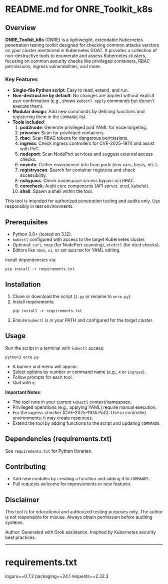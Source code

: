 # README.md for ONRE_Toolkit_k8s

## Overview

**ONRE_Toolkit_k8s** (ONRE) is a lightweight, extendable Kubernetes penetration testing toolkit designed for checking common attacks verctors on ypur cluster mentioned in Kubernetes GOAT. It provides a collection of non-destructive tools to enumerate and assess Kubernetes clusters, focusing on common security checks like privileged containers, RBAC permissions, ingress vulnerabilities, and more.

### Key Features
- **Single-file Python script**: Easy to read, extend, and run.
- **Non-destructive by default**: No changes are applied without explicit user confirmation (e.g., shows `kubectl apply` commands but doesn't execute them).
- **Modular design**: Add new commands by defining functions and registering them in the `COMMANDS` list.
- **Tools included**:
  1. **pod2node**: Generate privileged pod YAML for node targeting.
  2. **privscan**: Scan for privileged containers.
  3. **rbac**: Scan RBAC tokens for dangerous permissions.
  4. **ingress**: Check ingress controllers for CVE-2025-1974 and assist with PoC.
  5. **nodeport**: Scan NodePort services and suggest external access checks.
  6. **envinfo**: Gather environment info from pods (env vars, hosts, etc.).
  7. **registryscan**: Search for container registries and check accessibility.
  8. **nsbypass**: Check namespace access bypass via RBAC.
  9. **corecheck**: Audit core components (API server, etcd, kubelet).
  10. **shell**: Spawn a shell within the tool.

This tool is intended for authorized penetration testing and audits only. Use responsibly in test environments.

## Prerequisites
- Python 3.8+ (tested on 3.12).
- `kubectl` configured with access to the target Kubernetes cluster.
- Optional: `curl`, `nmap` (for NodePort scanning), `etcdctl` (for etcd checks).
- Editors like `nano`, `vi`, or set `$EDITOR` for YAML editing.

Install dependencies via:
```
pip install -r requirements.txt
```

## Installation
1. Clone or download the script (`1.py` or rename to `onre.py`).
2. Install requirements:
   ```
   pip install -r requirements.txt
   ```
3. Ensure `kubectl` is in your PATH and configured for the target cluster.

## Usage
Run the script in a terminal with `kubectl` access:
```
python3 onre.py
```
- A banner and menu will appear.
- Select options by number or command name (e.g., `4` or `ingress`).
- Follow prompts for each tool.
- Quit with `q`.

**Important Notes**:
- The tool runs in your current `kubectl` context/namespace.
- Privileged operations (e.g., applying YAML) require manual execution.
- For the ingress checker (CVE-2025-1974 PoC): Use in controlled environments; it may create resources.
- Extend the tool by adding functions to the script and updating `COMMANDS`.

## Dependencies (requirements.txt)
See `requirements.txt` for Python libraries.

## Contributing
- Add new modules by creating a function and adding it to `COMMANDS`.
- Pull requests welcome for improvements or new features.

## Disclaimer
This tool is for educational and authorized testing purposes only. The author is not responsible for misuse. Always obtain permission before auditing systems.

Author: Generated with Grok assistance. Inspired by Kubernetes security best practices.

---

# requirements.txt

loguru==0.7.2
packaging==24.1
requests==2.32.3
